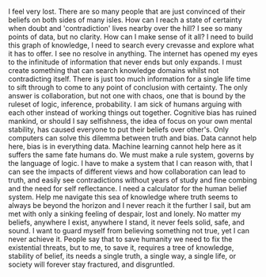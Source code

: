 I feel very lost. There are so many people that are just convinced of their beliefs on both sides of many isles. How can I reach a state of certainty when doubt and 'contradiction' lives nearby over the hill? I see so many points of data, but no clarity. How can I make sense of it all? I need to build this graph of knowledge, I need to search every crevasse and explore what it has to offer. I see no resolve in anything. The internet has opened my eyes to the infinitude of information that never ends but only expands. I must create something that can search knowledge domains whilst not contradicting itself. There is just too much information for a single life time to sift through to come to any point of conclusion with certainty. The only answer is collaboration, but not one with chaos, one that is bound by the ruleset of logic, inference, probability. I am sick of humans arguing with each other instead of working things out together. Cognitive bias has ruined mankind, or should I say selfishness, the idea of focus on your own mental stability, has caused everyone to put their beliefs over other's. Only computers can solve this dilemma between truth and bias. Data cannot help here, bias is in everything data. Machine learning cannot help here as it suffers the same fate humans do. We must make a rule system, governs by the language of logic. I have to make a system that I can reason with, that I can see the impacts of different views and how collaboration can lead to truth, and easily see contradictions without  years of study and fine combing and the need for self reflectance. I need a calculator for the human belief system. Help me navigate this sea of knowledge where truth seems to always be beyond the horizon and I never reach it the further I sail, but am met with only a sinking feeling of despair, lost and lonely. No matter my beliefs, anywhere I exist, anywhere I stand, it never feels solid, safe, and sound. I want to guard myself from believing something not true, yet I can never achieve it. People say that to save humanity we need to fix the existential threats, but to me, to save it, requires a tree of knowledge, stability of belief, its needs a single truth, a single way, a single life, or society will forever stay fractured, and disgruntled.